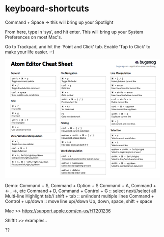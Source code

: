 # keyboard-shortcuts

Command + Space → this will bring up your Spotlight

From here, type in ‘sys’, and hit enter. This will bring up your System Preferences on most Mac's.

Go to Trackpad, and hit the ‘Point and Click’ tab. Enable ‘Tap to Click’ to make your life easier. :-)

<a href="http://d2wy8f7a9ursnm.cloudfront.net/atom-editor-cheat-sheet.pdf"><img src="assets/AtomShortcuts.png"></a>


Demo:
	Command + S, Command + Option + S
	Command + A, Command + ← , →,  etc
	Command + D, Command + Control + G	::	select next//select all
	Multi-line Highlight tab// shift + tab	::	un/indent multiple lines
	Command + Control + up/down 	:: 	move line up//down
	Up, down, space, shift + space

Mac >> https://support.apple.com/en-us/HT201236

ShiftIt >>   examples..

??
